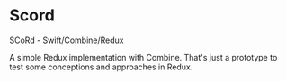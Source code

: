 # Scord
 SCoRd - Swift/Combine/Redux

A simple Redux implementation with Combine.
That's just a prototype to test some conceptions and approaches in Redux.
